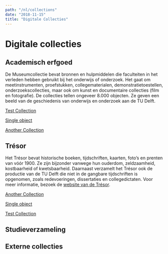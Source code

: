 ```yaml
---
path: "/nl/collections"
date: "2018-11-15"
title: "Digitale Collecties"
---
```


# Digitale collecties

## Academisch erfgoed

De Museumcollectie bevat bronnen en hulpmiddelen die faculteiten in het verleden hebben gebruikt bij het onderwijs of onderzoek. Het gaat om meetinstrumenten, proefstukken, collegematerialen, demonstratietoestellen, onderzoekscollecties, maar ook om kunst en documentaire collecties (film en fotografie). De collecties tellen ongeveer 8.000 objecten. Ze geven een beeld van de geschiedenis van onderwijs en onderzoek aan de TU Delft.

<div class="blocks">
<div class="block cutcorners w-4 h-4 image">

[Test Collection](/nl/collections/test)
</div>
<div class="block cutcorners w-4 h-4 image">

[Single object](/nl/collections/single-object-collection)
</div>
<div class="block cutcorners w-4 h-4 image">

[Another Collection](/nl/collections/another-collection)
</div>
</div>

## Trésor

Het Trésor bevat historische boeken, tijdschriften, kaarten, foto’s en prenten van vóór 1900. Ze zijn bijzonder vanwege hun ouderdom, zeldzaamheid, kostbaarheid of kwetsbaarheid. Daarnaast verzamelt het Trésor ook de productie van de TU Delft die niet in de gangbare tijdschriften is opgenomen, zoals redevoeringen, dissertaties en collegedictaten. Voor meer informatie, bezoek de [website van de Trésor](https://tresor.tudelft.nl).

<div class="blocks">

<div class="block cutcorners w-4 h-4 image">

[Another Collection](/nl/collections/another-collection)
</div>
<div class="block cutcorners w-4 h-4 image">

[Single object](/nl/collections/single-object-collection)
</div>
<div class="block cutcorners w-4 h-4 image">

[Test Collection](/nl/collections/test)
</div>
</div>

## Studieverzameling

## Externe collecties